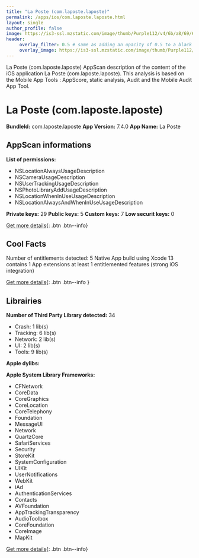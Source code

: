 ```yaml
---
title: "La Poste (com.laposte.laposte)"
permalink: /apps/ios/com.laposte.laposte.html
layout: single
author_profile: false
image: https://is3-ssl.mzstatic.com/image/thumb/Purple112/v4/6b/a8/69/6ba86982-b264-2190-a160-88d7cb57d69e/AppIcon-0-1x_U007emarketing-0-6-0-85-220.png/512x512bb.jpg
header: 
     overlay_filter: 0.5 # same as adding an opacity of 0.5 to a black background
     overlay_image: https://is3-ssl.mzstatic.com/image/thumb/Purple112/v4/6b/a8/69/6ba86982-b264-2190-a160-88d7cb57d69e/AppIcon-0-1x_U007emarketing-0-6-0-85-220.png/512x512bb.jpg
---
```

La Poste (com.laposte.laposte) AppScan description of the content of the iOS application La Poste (com.laposte.laposte). This analysis is based on the Mobile App Tools : AppScore, static analysis, Audit and the Mobile Audit App Tool.

# La Poste (com.laposte.laposte)

**BundleId:** com.laposte.laposte
**App Version:** 7.4.0
**App Name:** La Poste


## AppScan informations 

**List of permissions:** 
- NSLocationAlwaysUsageDescription
- NSCameraUsageDescription
- NSUserTrackingUsageDescription
- NSPhotoLibraryAddUsageDescription
- NSLocationWhenInUseUsageDescription
- NSLocationAlwaysAndWhenInUseUsageDescription
  
  
**Private keys:** 29
**Public keys:** 5
**Custom keys:** 7
**Low securit keys:** 0
  
[Get more details](/pricing.html){: .btn .btn--info}

## Cool Facts

Number of entitlements detected: 5
Native App
build using Xcode 13
contains 1 App extensions
at least 1 entitlemented features (strong iOS integration)
  
[Get more details](/pricing.html){: .btn .btn--info }

## Librairies 
**Number of Third Party Library detected:** 34
- Crash: 1 lib(s)
- Tracking: 6 lib(s)
- Network: 2 lib(s)
- UI: 2 lib(s)
- Tools: 9 lib(s)


**Apple dylibs:**


**Apple System Library Frameworks:**
- CFNetwork
- CoreData
- CoreGraphics
- CoreLocation
- CoreTelephony
- Foundation
- MessageUI
- Network
- QuartzCore
- SafariServices
- Security
- StoreKit
- SystemConfiguration
- UIKit
- UserNotifications
- WebKit
- iAd
- AuthenticationServices
- Contacts
- AVFoundation
- AppTrackingTransparency
- AudioToolbox
- CoreFoundation
- CoreImage
- MapKit


  
[Get more details](/pricing.html){: .btn .btn--info}

